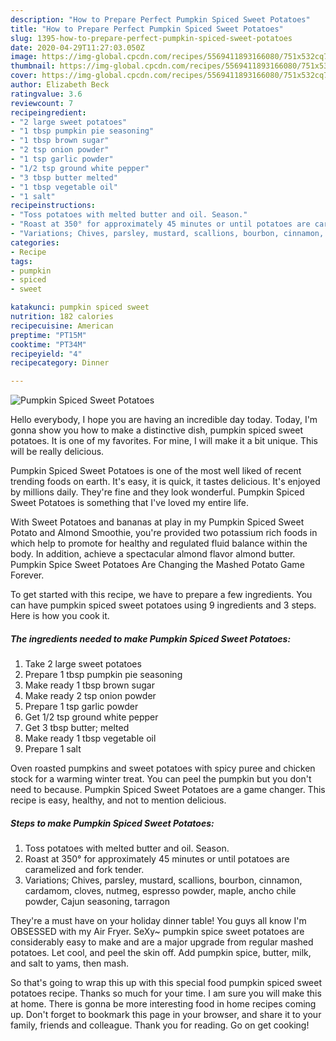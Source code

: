 ```yaml
---
description: "How to Prepare Perfect Pumpkin Spiced Sweet Potatoes"
title: "How to Prepare Perfect Pumpkin Spiced Sweet Potatoes"
slug: 1395-how-to-prepare-perfect-pumpkin-spiced-sweet-potatoes
date: 2020-04-29T11:27:03.050Z
image: https://img-global.cpcdn.com/recipes/5569411893166080/751x532cq70/pumpkin-spiced-sweet-potatoes-recipe-main-photo.jpg
thumbnail: https://img-global.cpcdn.com/recipes/5569411893166080/751x532cq70/pumpkin-spiced-sweet-potatoes-recipe-main-photo.jpg
cover: https://img-global.cpcdn.com/recipes/5569411893166080/751x532cq70/pumpkin-spiced-sweet-potatoes-recipe-main-photo.jpg
author: Elizabeth Beck
ratingvalue: 3.6
reviewcount: 7
recipeingredient:
- "2 large sweet potatoes"
- "1 tbsp pumpkin pie seasoning"
- "1 tbsp brown sugar"
- "2 tsp onion powder"
- "1 tsp garlic powder"
- "1/2 tsp ground white pepper"
- "3 tbsp butter melted"
- "1 tbsp vegetable oil"
- "1 salt"
recipeinstructions:
- "Toss potatoes with melted butter and oil. Season."
- "Roast at 350° for approximately 45 minutes or until potatoes are caramelized and fork tender."
- "Variations; Chives, parsley, mustard, scallions, bourbon, cinnamon, cardamom, cloves, nutmeg, espresso powder, maple, ancho chile powder, Cajun seasoning, tarragon"
categories:
- Recipe
tags:
- pumpkin
- spiced
- sweet

katakunci: pumpkin spiced sweet 
nutrition: 182 calories
recipecuisine: American
preptime: "PT15M"
cooktime: "PT34M"
recipeyield: "4"
recipecategory: Dinner

---
```



![Pumpkin Spiced Sweet Potatoes](https://img-global.cpcdn.com/recipes/5569411893166080/751x532cq70/pumpkin-spiced-sweet-potatoes-recipe-main-photo.jpg)

Hello everybody, I hope you are having an incredible day today. Today, I'm gonna show you how to make a distinctive dish, pumpkin spiced sweet potatoes. It is one of my favorites. For mine, I will make it a bit unique. This will be really delicious.

Pumpkin Spiced Sweet Potatoes is one of the most well liked of recent trending foods on earth. It's easy, it is quick, it tastes delicious. It's enjoyed by millions daily. They're fine and they look wonderful. Pumpkin Spiced Sweet Potatoes is something that I've loved my entire life.

With Sweet Potatoes and bananas at play in my Pumpkin Spiced Sweet Potato and Almond Smoothie, you&#39;re provided two potassium rich foods in which help to promote for healthy and regulated fluid balance within the body. In addition, achieve a spectacular almond flavor almond butter. Pumpkin Spice Sweet Potatoes Are Changing the Mashed Potato Game Forever.


To get started with this recipe, we have to prepare a few ingredients. You can have pumpkin spiced sweet potatoes using 9 ingredients and 3 steps. Here is how you cook it.

<!--inarticleads1-->

##### The ingredients needed to make Pumpkin Spiced Sweet Potatoes:

1. Take 2 large sweet potatoes
1. Prepare 1 tbsp pumpkin pie seasoning
1. Make ready 1 tbsp brown sugar
1. Make ready 2 tsp onion powder
1. Prepare 1 tsp garlic powder
1. Get 1/2 tsp ground white pepper
1. Get 3 tbsp butter; melted
1. Make ready 1 tbsp vegetable oil
1. Prepare 1 salt


Oven roasted pumpkins and sweet potatoes with spicy puree and chicken stock for a warming winter treat. You can peel the pumpkin but you don&#39;t need to because. Pumpkin Spiced Sweet Potatoes are a game changer. This recipe is easy, healthy, and not to mention delicious. 

<!--inarticleads2-->

##### Steps to make Pumpkin Spiced Sweet Potatoes:

1. Toss potatoes with melted butter and oil. Season.
1. Roast at 350° for approximately 45 minutes or until potatoes are caramelized and fork tender.
1. Variations; Chives, parsley, mustard, scallions, bourbon, cinnamon, cardamom, cloves, nutmeg, espresso powder, maple, ancho chile powder, Cajun seasoning, tarragon


They&#39;re a must have on your holiday dinner table! You guys all know I&#39;m OBSESSED with my Air Fryer. SeXy~ pumpkin spice sweet potatoes are considerably easy to make and are a major upgrade from regular mashed potatoes. Let cool, and peel the skin off. Add pumpkin spice, butter, milk, and salt to yams, then mash. 

So that's going to wrap this up with this special food pumpkin spiced sweet potatoes recipe. Thanks so much for your time. I am sure you will make this at home. There is gonna be more interesting food in home recipes coming up. Don't forget to bookmark this page in your browser, and share it to your family, friends and colleague. Thank you for reading. Go on get cooking!
